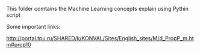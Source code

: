 This folder comtains the Machine Learning concepts explain using Pythin script


Some important links:

http://portal.tpu.ru/SHARED/k/KONVAL/Sites/English_sites/M/d_PropP_m.htm#prop10
